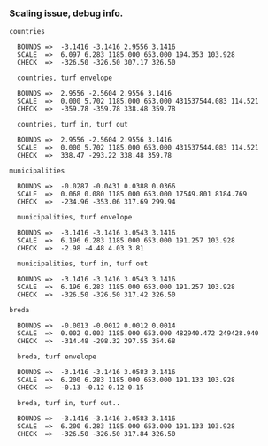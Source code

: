 ### Scaling issue, debug info.



    countries

      BOUNDS =>  -3.1416 -3.1416 2.9556 3.1416
      SCALE  =>  6.097 6.283 1185.000 653.000 194.353 103.928
      CHECK  =>  -326.50 -326.50 307.17 326.50

      countries, turf envelope

      BOUNDS =>  2.9556 -2.5604 2.9556 3.1416
      SCALE  =>  0.000 5.702 1185.000 653.000 431537544.083 114.521
      CHECK  =>  -359.78 -359.78 338.48 359.78

      countries, turf in, turf out

      BOUNDS =>  2.9556 -2.5604 2.9556 3.1416
      SCALE  =>  0.000 5.702 1185.000 653.000 431537544.083 114.521
      CHECK  =>  338.47 -293.22 338.48 359.78

    municipalities

      BOUNDS =>  -0.0287 -0.0431 0.0388 0.0366
      SCALE  =>  0.068 0.080 1185.000 653.000 17549.801 8184.769
      CHECK  =>  -234.96 -353.06 317.69 299.94

      municipalities, turf envelope

      BOUNDS =>  -3.1416 -3.1416 3.0543 3.1416
      SCALE  =>  6.196 6.283 1185.000 653.000 191.257 103.928
      CHECK  =>  -2.98 -4.48 4.03 3.81

      municipalities, turf in, turf out

      BOUNDS =>  -3.1416 -3.1416 3.0543 3.1416
      SCALE  =>  6.196 6.283 1185.000 653.000 191.257 103.928
      CHECK  =>  -326.50 -326.50 317.42 326.50

    breda

      BOUNDS =>  -0.0013 -0.0012 0.0012 0.0014
      SCALE  =>  0.002 0.003 1185.000 653.000 482940.472 249428.940
      CHECK  =>  -314.48 -298.32 297.55 354.68

      breda, turf envelope

      BOUNDS =>  -3.1416 -3.1416 3.0583 3.1416
      SCALE  =>  6.200 6.283 1185.000 653.000 191.133 103.928
      CHECK  =>  -0.13 -0.12 0.12 0.15

      breda, turf in, turf out..

      BOUNDS =>  -3.1416 -3.1416 3.0583 3.1416
      SCALE  =>  6.200 6.283 1185.000 653.000 191.133 103.928
      CHECK  =>  -326.50 -326.50 317.84 326.50